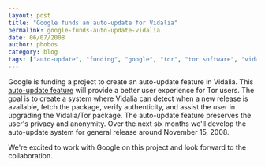 ```yaml
---
layout: post
title: "Google funds an auto-update for Vidalia"
permalink: google-funds-auto-update-vidalia
date: 06/07/2008
author: phobos
category: blog
tags: ["auto-update", "funding", "google", "tor", "tor software", "vidalia"]
---
```


Google is funding a project to create an auto-update feature in Vidalia. This [auto-update feature](https://www.torproject.org/projects/google) will provide a better user experience for Tor users. The goal is to create a system where Vidalia can detect when a new release is available, fetch the package, verify authenticity, and assist the user in upgrading the Vidalia/Tor package. The auto-update feature preserves the user's privacy and anonymity. Over the next six months we'll develop the auto-update system for general release around November 15, 2008.

We're excited to work with Google on this project and look forward to the collaboration.

